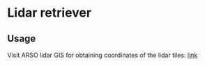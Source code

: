 # Lidar retriever

## Usage

Visit ARSO lidar GIS for obtaining coordinates of the lidar tiles: [link](http://gis.arso.gov.si/evode/profile.aspx?id=atlas_voda_Lidar@Arso)